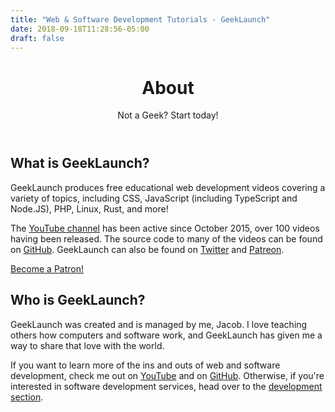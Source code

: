 ```yaml
---
title: "Web & Software Development Tutorials - GeekLaunch"
date: 2018-09-18T11:28:56-05:00
draft: false
---
```


<header>
    <h1>About</h1>
    <p>Not a Geek? Start today!</p>
</header>
<section>
    <h2>What is GeekLaunch?</h2>
    <p>
        GeekLaunch produces free educational web development videos covering a variety of topics, including CSS, JavaScript (including TypeScript and Node.JS), PHP, Linux, Rust, and more!
    </p>
    <p>
        The <a href="https://www.youtube.com/c/GeekLaunch?sub_confirmation=1">YouTube channel</a> has been active since October 2015, over 100 videos having been released. The source code to many of the videos can be found on <a href="https://github.com/GeekLaunch">GitHub</a>. GeekLaunch can also be found on <a href="https://twitter.com/Geek_Launch">Twitter</a> and <a href="https://www.patreon.com/GeekLaunch">Patreon</a>.
    </p>
    <p>
        <a href="https://www.patreon.com/bePatron?u=2442283">Become a Patron!</a>
    </p>
</section>
<section>
    <h2>Who is GeekLaunch?</h2>
    <p>
        GeekLaunch was created and is managed by me, Jacob. I love teaching others how computers and software work, and GeekLaunch has given me a way to share that love with the world.
    </p>
    <p>
        If you want to learn more of the ins and outs of web  and software development, check me out on <a href="https://www.youtube.com/c/GeekLaunch?sub_confirmation=1">YouTube</a> and on <a href="https://github.com/GeekLaunch">GitHub</a>.
        Otherwise, if you're interested in software development services, head over to the <a href="/dev">development section</a>.
    </p>
</section>
